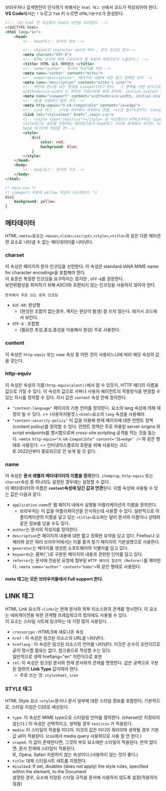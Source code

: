 브라우저나 검색엔진이 인식하기 위해서는 ```html 태그 안```에서 코드가 작성되어야 한다. <br>
**VS Code**에서는 ```!``` 누르고 ```Tab``` 키 누르면 ```HTML기본구조```가 완성된다.

```HTML
<!-- 그냥 html 만 작성할시 html5 버전을 의미한다. -->
<!DOCTYPE html>
<html lang="ko">
    <head>
        <!-- head태그 : 문서의 정보 -->

        <!-- chaset은 character set의 약자 , 문자 인코딩 방식-->
        <meta charset="UTF-8">
        <!-- HTML 문서의 제목 (브라우저 탭 부분에 제목으로서 노출된다.) -->
        <title> HTML 요소 레퍼런스 </title>
        <!-- name="author": 문서의 작성자를 의미 -->
        <meta name="author" content="mitku">
        <!-- name="description": 페이지의 내용에 대한 짧고 정확한 요약 -->
        <meta name="description" content="mitku's site!">
        <!-- 화면에 렌더링 되는 영역을 viewport라고 한다.  그 영역을 어떤 방식으로 렌더링 할지 선언하는 코드
        width=device-width 는 장치의 가로너비에 맞춰 최적화, initial-scale은 확대 축소에 대해서 기본적으로 1.0로 시작하겠다는 의미이다. -->
        <meta name="viewport" content="width=device-width, initial-scale=1.0">
        <!-- IE를 지원하기 윈한 코드 -->
        <meta http-equiv="X-UA-Compatible" content="ie=edge">
        <!-- link 태그 : 스타일 외부에서 가져와서 연결, rel은 필수속성이다. viewport 부분에 yellow 색상이 나오게된다.-->
        <link rel="stylesheet" href="./main.css">
        <!-- <style type="text/css"></style> 로 작성했으나 HTML5부터는 type="text/css" 부분 내재되어 생략해도 된다. 
        style태그는 정보를 전달하는 메타태그로서 head태그 사이에 존재해야 하지만, body 태그안에서도 작동은 한다. 문제가 생기진 않지만 효율적이지 않으니
        head 태그안에 작성할 것!-->
        <style>
            div{
                color: red;
                background: blue;
            }
        </style>               
    </head>
    <body>
        <!-- body태그 : 문서의 구조 -->    
    </body>        
</html>    
```
```css
/* main.css */
/* viewport 부분에 yellow 색상이 나오게된다. */
div{
    background: yellow;
}
```

## 메타데이터
HTML ```<meta>```요소는 ```<base>```,```<link>```,```<script>```,```<style>```,```<title>```과 같은 다른 메타관련 요소로 나타낼 수 없는 메타데이터를 
나타낸다.

### charset
이 속성은 페이지의 문자 인코딩을 선언한다. 이 속성은 standard IANA MIME name for character encodings을 포함해야 한다. <br>
이 표준은 특정한 인코딩을 요구하지는 않지만 , ```UTF-8```를 권장한다. <br>
보안위험성을 회피하기 위해 ASCII와 호환되지 않는 인코딩을 사용하지 않아야 한다.

```한국에서 주로 쓰는 문자 인코딩```
- ```EUC-KR```: 완성형 
    - (완성된 조합이 없는경우, 깨지는 현상이 발생) 잘 쓰지 않는다. 레거시 코드에서 보인다.
- ```UTF-8``` : 조합형 
    - (필요한 초성,중성,종성을 이용해서 완성) 주로 사용한다.

### content 
이 속성은 ```http-equiv``` 또는 ```name``` 속성 중 어떤 것이 사용되느냐에 따라 해당 속성의 값을 갖는다.

### http-equiv
이 속성은 속성의 이름```(http-equiv(alent))```에서 알 수 있듯이, HTTP 헤더의 이름을 값으로 가질 수 있다.
이 속성의 값으로 서버나 사용자 에이전트의 작동방식을 변경할 수 있는 지시를 정의할 수 있다.
지시 값은 ```content``` 속성 안에 정의한다.
- ```"content-language"```
페이지의 기본 언어를 정의한다. 요소의 lang 속성에 의해 재정의 될 수 있다. => (사용하지말것.)  ```<html>```요소의 ```lang``` 속성을 사용해라.
- ```"content-security-policy"```
이 값을 이용해 현재 페이지에 대한 컨텐트 정책(content policy)를 정의할 수 있다. 컨텐트 정책은 주로 허용된 server origins 와 script endpoints를 명시함으로써
cross-site scripting 공격을 막는 것을 돕는다.
```<meta http-equiv="X-UA-Compatible" content="IE=edge" />``` 와 같은 형태로 사용된다. => 인터넷익스플로러 호환을 위해 사용되는 코드 <br>
IE 2022년부터 종료되므로 안 보게 될 것 같다.

### name
이 속성은 **문서 레벨의 메타데이터의 이름을 정의**한다. ```itemprop```, ```http-equiv``` 또는 ```charset```속성 중 하나라도 설정된 경우에는 설정할 수 없다.<br>
이 메타데이터의 이름은 **```content```속성에 담긴 값과 연관**된다. 이름 속성에 사용될 수 있는 값은 다음과 같다.

- ```application-name```은 웹 페이지 내에서 실행될 어플리케이션의 이름을 정의한다.
    - 브라우저는 이 값을 어플리케이션을 인식하는데 사용할 수 있다. 일반적으로 어플리케이션의 이름을 달고 있는 ```<title>```요소와는 달리 문서의 이름이나 상태와
    같은 정보를 담을 수도 있다.
- ```author```는 문서의 작성자를 정의한다.
- ```description```은 페이지의 내용에 대한 짧고 정확한 요약을 담고 있다. Firefox나 오페라와 같은 여러 브라우저에서는 이를 즐겨 찾기 페이지의 기본설명으로 사용한다.
- ```generator```는 페이지를 생성한 소프트웨어의 식별자를 담고 있다.
- ```keywords```는 콤파(',')로 구분된 페이지의 내용과 관련된 단어를 담고 있다.
- ```referror```는 문서에 전송된 요청에 첨부된 ```HTTP 헤더의 참조자 (Referer)```를 제어한다.
```<meta name="author" content="babo">```와 같은 형태로 사용된다.

#### meta 태그는 모든 브라우저들에서 Full support 한다.


## LINK 태그
HTML Link 요소의 ```<link>```는 현재 문서와 외부 리소스와의 관계를 명시한다. 이 요소는 네비게이션을 위한 관계형 프레임워크의 정의에도 사용될 수 있다.<br>
이 요소는 스타일 시트에 링크하는 데 가장 많이 사용된다.<br>

- ```crossorign``` : HTML5에 새로나온 속성 
- ```href``` : 이 속성은 링크된 리소스의 URL을 나타낸다.
- ```hreflang``` : 이 속성은 링크된 리소스의 언어를 나타낸다. 이것은 순수히 조언이므로 굳이 명시할 필요는 없다. 참고용으로 작성할 수는 있다. <br>일반적으로 생략
hreflang="en" 이런식으로 표현
- ```rel```: 이 속성은 링크된 문서와 현재 문서와의 관계를 명명한다. 값은 공백으로 구분된 일련의 **Link Type** 값이여야 한다.
    - 주로 쓰는 것: ```stylesheet```, ```icon```

### STYLE 태그
HTML Style 요소 ```<style>```문서나 문서 일부에 대한 스타일 정보를 포함한다. 기본적으로, 스타일 지침은 CSS로 예상된다.

- ```type```: 이 속성은 MIME type으로 스타일링 언어를 정의한다. (charset은 지정되지 않는다.) 이 속성은 선택적이고, 생략될 경우 ```text/css``` 가 적용된다.
- ```media```: 이 스타일이 적용될 미디어. 이것의 값은 미디어 쿼리이며 생략될 경우 기본값 all이 적용된다. (css에서 media query 사용하므로 사용 잘 안 한다.)
- ```scoped```: 이 값이 존재한다면, 그것의 부모 요소에만 스타일이 적용된다. 만약 없다면, 문서 전체에 스타일이 적용된다. <br> IE, Opera, Safari 지원하지 않는 속성이다.(사용하지 않는 것이 좋다.)
- ```title```: 대체 스타일시트 세트를 지정한다.
- ```disalbed```: If set, disables (does not apply) the style rules, specified within the element, to the Document <br> 설정된 경우, 요소에 지정된 스타일 규칙을 문서에 사용하지 않도록 설정(적용하지 않음)



